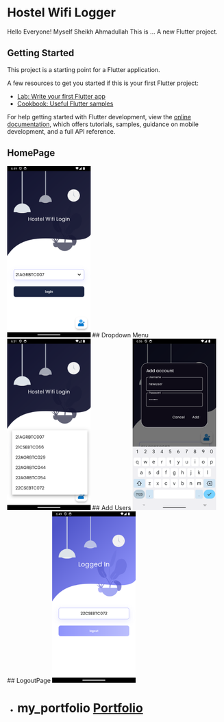 # Hostel Wifi Logger
Hello Everyone!
Myself Sheikh Ahmadullah
This is ... 
A new Flutter project.

## Getting Started

This project is a starting point for a Flutter application.

A few resources to get you started if this is your first Flutter project:

- [Lab: Write your first Flutter app](https://docs.flutter.dev/get-started/codelab)
- [Cookbook: Useful Flutter samples](https://docs.flutter.dev/cookbook)

For help getting started with Flutter development, view the
[online documentation](https://docs.flutter.dev/), which offers tutorials,
samples, guidance on mobile development, and a full API reference.
## HomePage 
  <img src="scr_shots/homepage.png" height="400em" />
## Dropdown Menu
 <img src="scr_shots/dropdownmenu.png" height="400em" />
## Add Users
   <img src="scr_shots/add_user.png" height="400em" />
## LogoutPage
  <img src="scr_shots/logout_screen.png" height="400em" />


 
* # my_portfolio [Portfolio](https://sk-ahmd.github.io/)
